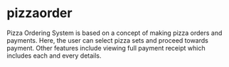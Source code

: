 # pizzaorder
Pizza Ordering System is based on a concept of making pizza orders and payments. Here, the user can select pizza sets and proceed towards payment. Other features include viewing full payment receipt which includes each and every details. 
